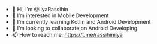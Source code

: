 - 👋 Hi, I’m @IlyaRassihin
- 👀 I’m interested in Mobile Development
- 🌱 I’m currently learning Kotlin and Android Development
- 💞️ I’m looking to collaborate on Android Developing
- 📫 How to reach me: https://t.me/rassihinilya

<!---
IlyaRassihin/IlyaRassihin is a ✨ special ✨ repository because its `README.md` (this file) appears on your GitHub profile.
You can click the Preview link to take a look at your changes.
--->
